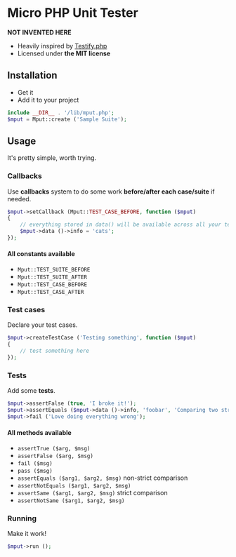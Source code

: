 # Micro PHP Unit Tester
__NOT INVENTED HERE__


+ Heavily inspired by [Testify.php](https://github.com/marco-fiset/Testify.php)
+ Licensed under __the MIT license__

## Installation

+ Get it 
+ Add it to your project

~~~php
include __DIR__ . '/lib/mput.php';
$mput = Mput::create ('Sample Suite');
~~~

## Usage
It's pretty simple, worth trying.

### Callbacks

Use __callbacks__ system to do some work __before/after each case/suite__ if needed.

~~~php
$mput->setCallback (Mput::TEST_CASE_BEFORE, function ($mput)
{
    // everything stored in data() will be available across all your test cases
    $mput->data ()->info = 'cats';
});
~~~

#### All constants available

+ `Mput::TEST_SUITE_BEFORE`
+ `Mput::TEST_SUITE_AFTER`
+ `Mput::TEST_CASE_BEFORE`
+ `Mput::TEST_CASE_AFTER`

### Test cases
Declare your test cases.

~~~php
$mput->createTestCase ('Testing something', function ($mput)
{
    // test something here
});
~~~

### Tests
Add some __tests__.

~~~php
$mput->assertFalse (true, 'I broke it!');
$mput->assertEquals ($mput->data ()->info, 'foobar', 'Comparing two strings');
$mput->fail ('Love doing everything wrong');
~~~

#### All methods available

+ `assertTrue ($arg, $msg)`
+ `assertFalse ($arg, $msg)`
+ `fail ($msg)`
+ `pass ($msg)`
+ `assertEquals ($arg1, $arg2, $msg)` non-strict comparison
+ `assertNotEquals ($arg1, $arg2, $msg)`
+ `assertSame ($arg1, $arg2, $msg)` strict comparison
+ `assertNotSame ($arg1, $arg2, $msg)`

### Running
Make it work!

~~~php
$mput->run ();
~~~


